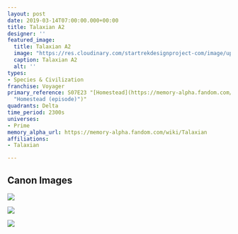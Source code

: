 ```yaml
---
layout: post
date: 2019-03-14T07:00:00.000+00:00
title: Talaxian A2
designer: ''
featured_image:
  title: Talaxian A2
  image: "https://res.cloudinary.com/startrekdesignproject-com/image/upload/v1568235992/TalaxianB.png"
  caption: Talaxian A2
  alt: ''
types:
- Species & Civilization
franchise: Voyager
primary_reference: S07E23 "[Homestead](https://memory-alpha.fandom.com/wiki/Homestead
  "Homestead (episode)")"
quadrants: Delta
time_period: 2300s
universes:
- Prime
memory_alpha_url: https://memory-alpha.fandom.com/wiki/Talaxian
affiliations:
- Talaxian

---
```

## Canon Images

![](https://res.cloudinary.com/startrekdesignproject-com/image/upload/v1568235992/Talaxian-logo_-Homestead-_6.jpg)

![](https://res.cloudinary.com/startrekdesignproject-com/image/upload/v1568235992/Talaxian-logo_-Homestead-_23.jpg)

![](https://res.cloudinary.com/startrekdesignproject-com/image/upload/v1568235992/Talaxian-logo_-Homestead-_25.jpg)